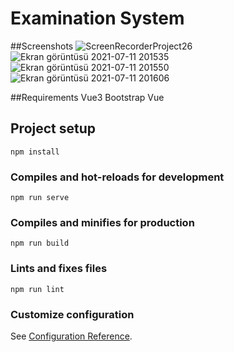 # Examination System

##Screenshots
![ScreenRecorderProject26](https://user-images.githubusercontent.com/24936165/125205118-6b170600-e289-11eb-953c-674b763c7434.gif)
![Ekran görüntüsü 2021-07-11 201535](https://user-images.githubusercontent.com/24936165/125204561-977d5300-e286-11eb-9adf-149bf837ea41.png)
![Ekran görüntüsü 2021-07-11 201550](https://user-images.githubusercontent.com/24936165/125204566-9ea46100-e286-11eb-97ce-b21694a03cc3.png)
![Ekran görüntüsü 2021-07-11 201606](https://user-images.githubusercontent.com/24936165/125204546-87657380-e286-11eb-9332-6846f71eb1fa.png)

##Requirements
Vue3
Bootstrap Vue
## Project setup
```
npm install
```

### Compiles and hot-reloads for development
```
npm run serve
```

### Compiles and minifies for production
```
npm run build
```

### Lints and fixes files
```
npm run lint
```

### Customize configuration
See [Configuration Reference](https://cli.vuejs.org/config/).
